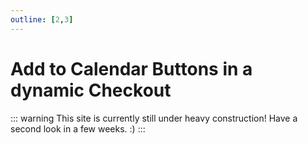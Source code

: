 ```yaml
---
outline: [2,3]
---
```


# Add to Calendar Buttons in a dynamic Checkout

::: warning This site is currently still under heavy construction!
Have a second look in a few weeks. :)
:::

